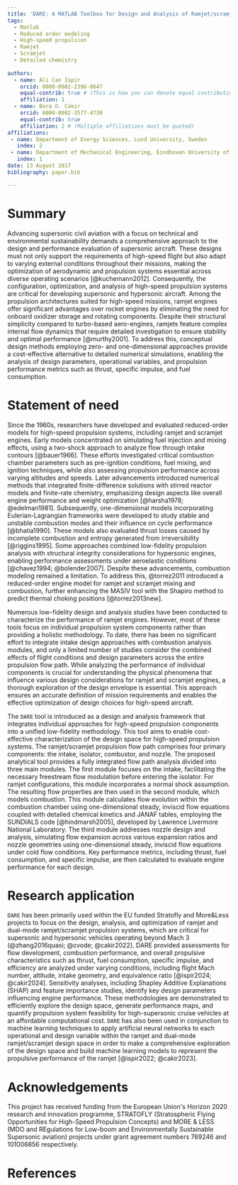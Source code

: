 ```yaml
---
title: 'DARE: A MATLAB Toolbox for Design and Analysis of Ramjet/scramjet Engines'
tags:
  - Matlab
  - Reduced order modeling
  - High-speed propulsion
  - Ramjet
  - Scramjet
  - Detailed chemistry 
 
authors:
  - name: Ali Can Ispir
    orcid: 0000-0002-2396-6647
    equal-contrib: true # (This is how you can denote equal contributions between multiple authors)
    affiliation: 1
  - name: Bora O. Cakir
    orcid: 0000-0002-3577-4730
    equal-contrib: true
    affiliation: 2 # (Multiple affiliations must be quoted)
affiliations:
 - name: Department of Energy Sciences, Lund University, Sweden 
   index: 2
 - name: Department of Mechanical Engineering, Eindhoven University of Technology, the Netherlands
   index: 1
date: 13 August 2017
bibliography: paper.bib

---
```


# Summary

Advancing supersonic civil aviation with a focus on technical and environmental sustainability demands a comprehensive approach to the design and performance evaluation of supersonic aircraft. These designs must not only support the requirements of high-speed flight but also adapt to varying external conditions throughout their missions, making the optimization of aerodynamic and propulsion systems essential across diverse operating scenarios [@kuchemann2012]. Consequently, the configuration, optimization, and analysis of high-speed propulsion systems are critical for developing supersonic and hypersonic aircraft. Among the propulsion architectures suited for high-speed missions, ramjet engines offer significant advantages over rocket engines by eliminating the need for onboard oxidizer storage and rotating components. Despite their structural simplicity compared to turbo-based aero-engines, ramjets feature complex internal flow dynamics that require detailed investigation to ensure stability and optimal performance [@murthy2001]. To address this, conceptual design methods employing zero- and one-dimensional approaches provide a cost-effective alternative to detailed numerical simulations, enabling the analysis of design parameters, operational variables, and propulsion performance metrics such as thrust, specific impulse, and fuel consumption.

# Statement of need

Since the 1960s, researchers have developed and evaluated reduced-order models for high-speed propulsion systems, including ramjet and scramjet engines. Early models concentrated on simulating fuel injection and mixing effects, using a two-shock approach to analyze flow through intake contours [@bauer1966]. These efforts investigated critical combustion chamber parameters such as pre-ignition conditions, fuel mixing, and ignition techniques, while also assessing propulsion performance across varying altitudes and speeds. Later advancements introduced numerical methods that integrated finite-difference solutions with stirred reactor models and finite-rate chemistry, emphasizing design aspects like overall engine performance and weight optimization [@harsha1978; @edelman1981]. Subsequently, one-dimensional models incorporating Eulerian-Lagrangian frameworks were developed to study stable and unstable combustion modes and their influence on cycle performance [@bhatia1990]. These models also evaluated thrust losses caused by incomplete combustion and entropy generated from irreversibility [@riggins1995]. Some approaches combined low-fidelity propulsion analysis with structural integrity considerations for hypersonic engines, enabling performance assessments under aeroelastic conditions [@chavez1994; @bolender2007]. Despite these advancements, combustion modeling remained a limitation. To address this, @torrez2011 introduced a reduced-order engine model for ramjet and scramjet mixing and combustion, further enhancing the MASIV tool with the Shapiro method to predict thermal choking positions [@torrez2013new].

Numerous low-fidelity design and analysis studies have been conducted to characterize the performance of ramjet engines. However, most of these tools focus on individual propulsion system components rather than providing a holistic methodology. To date, there has been no significant effort to integrate intake design approaches with combustion analysis modules, and only a limited number of studies consider the combined effects of flight conditions and design parameters across the entire propulsion flow path. While analyzing the performance of individual components is crucial for understanding the physical phenomena that influence various design considerations for ramjet and scramjet engines, a thorough exploration of the design envelope is essential. This approach ensures an accurate definition of mission requirements and enables the effective optimization of design choices for high-speed aircraft.

The `DARE` tool is introduced as a design and analysis framework that integrates individual approaches for high-speed propulsion components into a unified low-fidelity methodology. This tool aims to enable cost-effective characterization of the design space for high-speed propulsion systems. The ramjet/scramjet propulsion flow path comprises four primary components: the intake, isolator, combustor, and nozzle. The proposed analytical tool provides a fully integrated flow path analysis divided into three main modules. The first module focuses on the intake, facilitating the necessary freestream flow modulation before entering the isolator. For ramjet configurations, this module incorporates a normal shock assumption. The resulting flow properties are then used in the second module, which models combustion. This module calculates flow evolution within the combustion chamber using one-dimensional steady, inviscid flow equations coupled with detailed chemical kinetics and JANAF tables, employing the SUNDIALS code [@hindmarsh2005], developed by Lawrence Livermore National Laboratory.
The third module addresses nozzle design and analysis, simulating flow expansion across various expansion ratios and nozzle geometries using one-dimensional steady, inviscid flow equations under cold flow conditions. Key performance metrics, including thrust, fuel consumption, and specific impulse, are then calculated to evaluate engine performance for each design.

# Research application

`DARE` has been primarily used within the EU funded Stratofly and More\&Less projects to focus on the design, analysis, and optimization of ramjet and dual-mode ramjet/scramjet propulsion systems, which are critical for supersonic and hypersonic vehicles operating beyond Mach 3 (@zhang2016quasi; @cvode; @cakir2022]. DARE provided assessments for flow development, combustion performance, and overall propulsive characteristics such as thrust, fuel consumption, specific impulse, and efficiency are analyzed under varying conditions, including flight Mach number, altitude, intake geometry, and equivalence ratio [@ispir2024; @cakir2024]. Sensitivity analyses, including Shapley Additive Explanations (SHAP) and feature importance studies, identify key design parameters influencing engine performance. These methodologies are demonstrated to efficiently explore the design space, generate performance maps, and quantify propulsion system feasibility for high-supersonic cruise vehicles at an affordable computational cost. `DARE` has also been used in conjunction to machine learning techniques to apply artificial neural networks to each operational and design variable within the ramjet and dual-mode ramjet/scramjet design space in order to make a comprehensive exploration of the design space and build machine learning models to represent the propulsive performance of the ramjet [@ispir2022; @cakir2023].
 
# Acknowledgements

This project has received funding from the European Union's Horizon 2020 research and innovation programme, STRATOFLY (Stratospheric Flying Opportunities for High-Speed Propulsion Concepts) and MORE \& LESS (MDO and REgulations for Low-boom and Environmentally Sustainable Supersonic aviation) projects under grant agreement numbers 769246 and 101006856 respectively. 

# References
